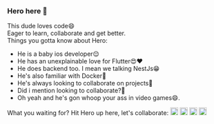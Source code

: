 ### Hero here 👋

This dude loves code😄  
Eager to learn, collaborate and get better.  
Things you gotta know about Hero:
 - He is a baby ios developer😌
 - He has an unexplainable love for Flutter😍♥️
 - He does backend too. I mean we talking NestJs😁
 - He's also familiar with Docker🤝
 - He's always looking to collaborate on projects🤤
 - Did i mention looking to collaborate?🤔
 - Oh yeah and he's gon whoop your ass in video games😄.
 
 
What you waiting for? Hit Hero up here, let's collaborate:
[<img src='https://cdn.jsdelivr.net/npm/simple-icons@3.0.1/icons/github.svg' alt='github' height='18'>](https://github.com/herocodess)  [<img src='https://cdn.jsdelivr.net/npm/simple-icons@3.0.1/icons/twitter.svg' alt='twitter' height='18'>](https://twitter.com/herocodes_)  [<img src='https://cdn.jsdelivr.net/npm/simple-icons@3.0.1/icons/gmail.svg' alt='codepen' height='18'>](momohhero2@gmail.com)  [<img src='https://cdn.jsdelivr.net/npm/simple-icons@3.0.1/icons/linkedin.svg' alt='website' height='18'>](https://www.linkedin.com/in/momoh-herodion-038185183/)
 
 
<!--![Hero's GitHub Stats](https://github-readme-stats.vercel.app/api?username=herocodess&theme=cobalt&show_icons=true&&line_height=40)
![Profile views](https://gpvc.arturio.dev/herocodess)-->

<!--
**herocodess/herocodess** is a ✨ _special_ ✨ repository because its `README.md` (this file) appears on your GitHub profile.

Here are some ideas to get you started:

- 🔭 I’m currently working on ...
- 🌱 I’m currently learning ...
- 👯 I’m looking to collaborate on ...
- 🤔 I’m looking for help with ...
- 💬 Ask me about ...
- 📫 How to reach me: ...
- 😄 Pronouns: ...
- ⚡ Fun fact: ...
-->
